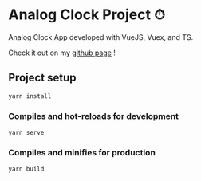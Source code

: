 # Analog Clock Project ⏱
Analog Clock App developed with VueJS, Vuex, and TS. <br>

Check it out on my [github page](https://jessywlee.github.io/analog-clock-assignment/) !

## Project setup
`yarn install`

### Compiles and hot-reloads for development
`yarn serve`

### Compiles and minifies for production
`yarn build`

